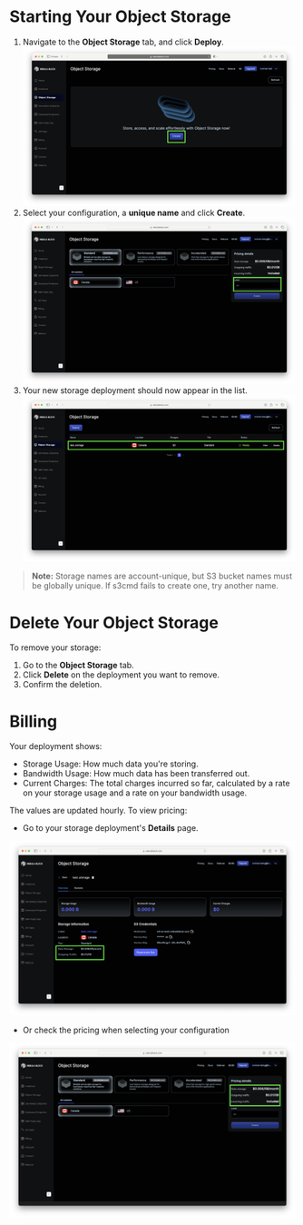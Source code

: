 # Starting Your Object Storage 

1. Navigate to the **Object Storage** tab, and click **Deploy**.
![1.1](../assets/images/storage_linux_tutorial/1.png)
2. Select your configuration, a **unique name** and click **Create**.
![1.2](../assets/images/storage_linux_tutorial/2.png)
3. Your new storage deployment should now appear in the list.
![1.3](../assets/images/storage_linux_tutorial/3.png)

> **Note:** Storage names are account-unique, but S3 bucket names must be globally unique. If s3cmd fails to create one, try another name.
 
# Delete Your Object Storage

To remove your storage:
1. Go to the **Object Storage** tab.
2. Click **Delete** on the deployment you want to remove. 
3. Confirm the deletion. 

# Billing 

Your deployment shows: 

- Storage Usage: How much data you're storing.
- Bandwidth Usage: How much data has been transferred out. 
- Current Charges: The total charges incurred so far, calculated by a rate on your storage usage and a rate on your bandwidth usage. 

The values are updated hourly. To view pricing: 
- Go to your storage deployment's **Details** page. 

![2.1](../assets/images/storage_linux_tutorial/5.png)

- Or check the pricing when selecting your configuration

![2.2](../assets/images/storage_linux_tutorial/6.png)